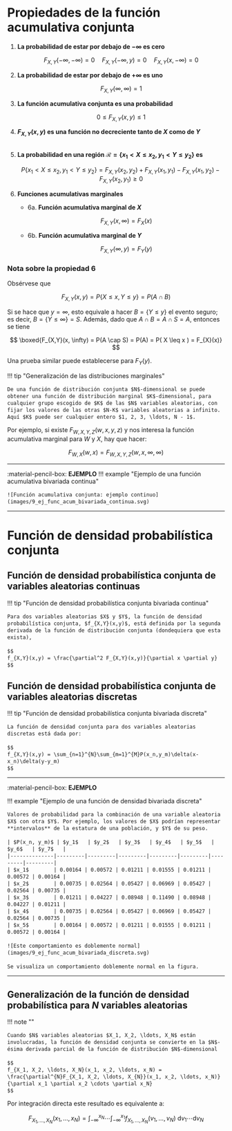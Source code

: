 # Propiedades de la función acumulativa conjunta

1. **La probabilidad de estar por debajo de $-\infty$ es cero**

    $$
F_{X,Y}(-\infty, -\infty) = 0 \quad F_{X,Y}(-\infty, y) = 0 \quad F_{X,Y}(x, -\infty) = 0
    $$

2. **La probabilidad de estar por debajo de $+\infty$ es uno**

    $$
F_{X,Y}(\infty, \infty) = 1
    $$

3. **La función acumulativa conjunta es una probabilidad**

    $$
0 \leq F_{X,Y}(x,y) \leq 1
    $$

4. **$F_{X,Y}(x,y)$ es una función no decreciente tanto de $X$ como de $Y$**
<br> <br>

5. **La probabilidad en una región $\mathcal{R} = \{x_1 < X \leq x_2, y_1 < Y \leq y_2\}$ es**

    $$
P\{x_1 < X \leq x_2, y_1 < Y \leq y_2\}=F_{X,Y}(x_2,y_2) + F_{X,Y}(x_1,y_1) - F_{X,Y}(x_1,y_2) - F_{X,Y}(x_2,y_1)  \geq 0
    $$

6. **Funciones acumulativas marginales**
    
    - 6a. **Función acumulativa marginal de $X$**
    
        $$
        F_{X,Y}(x, \infty) = F_X(x)
        $$

    - 6b. **Función acumulativa marginal de $Y$**
    
        $$
        F_{X,Y}(\infty, y) = F_Y(y)
        $$

### Nota sobre la propiedad 6
Obsérvese que

$$
F_{X,Y}(x,y) = P\{X \leq x, Y \leq y\} = P(A \cap B)
$$

Si se hace que $y = \infty$, esto equivale a hacer $B = \{Y \leq y\}$ el evento seguro; es decir, $B = \{Y \leq \infty\} = S$. Además, dado que $A \cap B = A \cap S = A$, entonces se tiene

$$
\boxed{F_{X,Y}(x, \infty) = P(A \cap S) = P(A) = P( X \leq x ) = F_{X}(x)}
$$

Una prueba similar puede establecerse para $F_Y(y)$.

!!! tip "Generalización de las distribuciones marginales"

    De una función de distribución conjunta $N$-dimensional se puede obtener una función de distribución marginal $K$-dimensional, para cualquier grupo escogido de $K$ de las $N$ variables aleatorias, con fijar los valores de las otras $N-K$ variables aleatorias a infinito. Aquí $K$ puede ser cualquier entero $1, 2, 3, \ldots, N - 1$.

Por ejemplo, si existe $F_{W,X,Y,Z}(w,x,y,z)$ y nos interesa la función acumulativa marginal para $W$ y $X$, hay que hacer:

$$
F_{W,X}(w,x) = F_{W,X,Y,Z}(w,x,\infty,\infty)
$$

---

:material-pencil-box: **EJEMPLO**
!!! example "Ejemplo de una función acumulativa bivariada continua"

    ![Función acumulativa conjunta: ejemplo continuo](images/9_ej_func_acum_bivariada_continua.svg)

---

# Función de densidad probabilística conjunta

## Función de densidad probabilística conjunta de variables aleatorias **continuas**

!!! tip "Función de densidad probabilística conjunta bivariada continua"

    Para dos variables aleatorias $X$ y $Y$, la función de densidad probabilística conjunta, $f_{X,Y}(x,y)$, está definida por la segunda derivada de la función de distribución conjunta (dondequiera que esta exista),

    $$
    f_{X,Y}(x,y) = \frac{\partial^2 F_{X,Y}(x,y)}{\partial x \partial y}
    $$

## Función de densidad probabilística conjunta de variables aleatorias **discretas**

!!! tip "Función de densidad probabilística conjunta bivariada discreta"

    La función de densidad conjunta para dos variables aleatorias discretas está dada por:

    $$
    f_{X,Y}(x,y) = \sum_{n=1}^{N}\sum_{m=1}^{M}P(x_n,y_m)\delta(x-x_n)\delta(y-y_m)
    $$

---

:material-pencil-box: **EJEMPLO**

!!! example "Ejemplo de una función de densidad bivariada discreta"

    Valores de probabilidad para la combinación de una variable aleatoria $X$ con otra $Y$. Por ejemplo, los valores de $X$ podrían representar **intervalos** de la estatura de una población, y $Y$ de su peso.

    | $P(x_n, y_m)$ | $y_1$   | $y_2$   | $y_3$   | $y_4$   | $y_5$   | $y_6$   | $y_7$   |
    |--------------|---------|---------|---------|---------|---------|---------|---------|
    | $x_1$        | 0.00164 | 0.00572 | 0.01211 | 0.01555 | 0.01211 | 0.00572 | 0.00164 |
    | $x_2$        | 0.00735 | 0.02564 | 0.05427 | 0.06969 | 0.05427 | 0.02564 | 0.00735 |
    | $x_3$        | 0.01211 | 0.04227 | 0.08948 | 0.11490 | 0.08948 | 0.04227 | 0.01211 |
    | $x_4$        | 0.00735 | 0.02564 | 0.05427 | 0.06969 | 0.05427 | 0.02564 | 0.00735 |
    | $x_5$        | 0.00164 | 0.00572 | 0.01211 | 0.01555 | 0.01211 | 0.00572 | 0.00164 |

    ![Este comportamiento es doblemente normal](images/9_ej_func_acum_bivariada_discreta.svg)

    Se visualiza un comportamiento doblemente normal en la figura.

---

## Generalización de la función de densidad probabilística para $N$ variables aleatorias

!!! note ""

    Cuando $N$ variables aleatorias $X_1, X_2, \ldots, X_N$ están involucradas, la función de densidad conjunta se convierte en la $N$-ésima derivada parcial de la función de distribución $N$-dimensional

    $$
    f_{X_1, X_2, \ldots, X_N}(x_1, x_2, \ldots, x_N) = \frac{\partial^{N}F_{X_1, X_2, \ldots, X_{N}}(x_1, x_2, \ldots, x_N)}{\partial x_1 \partial x_2 \cdots \partial x_N}
    $$

Por integración directa este resultado es equivalente a:

$$
F_{X_1, \ldots, X_N}(x_1, \ldots, x_N) = \int_{-\infty}^{x_N} \cdots \int_{-\infty}^{x_1}f_{X_1, \ldots, X_N}(v_1, \ldots, v_N)~\mathrm{d}v_1 \cdots \mathrm{d}v_N
$$
